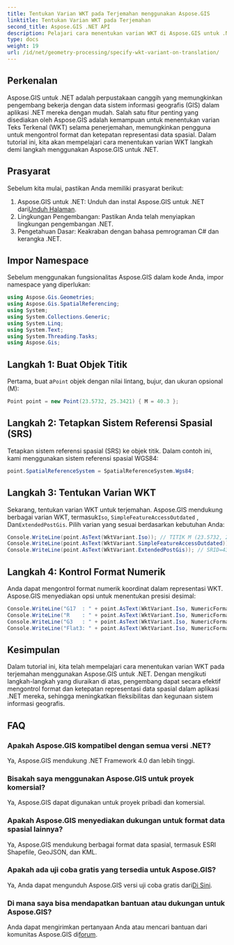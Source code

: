 ```yaml
---
title: Tentukan Varian WKT pada Terjemahan menggunakan Aspose.GIS
linktitle: Tentukan Varian WKT pada Terjemahan
second_title: Aspose.GIS .NET API
description: Pelajari cara menentukan varian WKT di Aspose.GIS untuk .NET guna mengontrol format dan presisi representasi data spasial secara efektif.
type: docs
weight: 19
url: /id/net/geometry-processing/specify-wkt-variant-on-translation/
---
```

## Perkenalan
Aspose.GIS untuk .NET adalah perpustakaan canggih yang memungkinkan pengembang bekerja dengan data sistem informasi geografis (GIS) dalam aplikasi .NET mereka dengan mudah. Salah satu fitur penting yang disediakan oleh Aspose.GIS adalah kemampuan untuk menentukan varian Teks Terkenal (WKT) selama penerjemahan, memungkinkan pengguna untuk mengontrol format dan ketepatan representasi data spasial. Dalam tutorial ini, kita akan mempelajari cara menentukan varian WKT langkah demi langkah menggunakan Aspose.GIS untuk .NET.
## Prasyarat
Sebelum kita mulai, pastikan Anda memiliki prasyarat berikut:
1. Aspose.GIS untuk .NET: Unduh dan instal Aspose.GIS untuk .NET dari[Unduh Halaman](https://releases.aspose.com/gis/net/).
2. Lingkungan Pengembangan: Pastikan Anda telah menyiapkan lingkungan pengembangan .NET.
3. Pengetahuan Dasar: Keakraban dengan bahasa pemrograman C# dan kerangka .NET.

## Impor Namespace
Sebelum menggunakan fungsionalitas Aspose.GIS dalam kode Anda, impor namespace yang diperlukan:
```csharp
using Aspose.Gis.Geometries;
using Aspose.Gis.SpatialReferencing;
using System;
using System.Collections.Generic;
using System.Linq;
using System.Text;
using System.Threading.Tasks;
using Aspose.Gis;
```
## Langkah 1: Buat Objek Titik
 Pertama, buat a`Point` objek dengan nilai lintang, bujur, dan ukuran opsional (M):
```csharp
Point point = new Point(23.5732, 25.3421) { M = 40.3 };
```
## Langkah 2: Tetapkan Sistem Referensi Spasial (SRS)
Tetapkan sistem referensi spasial (SRS) ke objek titik. Dalam contoh ini, kami menggunakan sistem referensi spasial WGS84:
```csharp
point.SpatialReferenceSystem = SpatialReferenceSystem.Wgs84;
```
## Langkah 3: Tentukan Varian WKT
 Sekarang, tentukan varian WKT untuk terjemahan. Aspose.GIS mendukung berbagai varian WKT, termasuk`Iso`, `SimpleFeatureAccessOutdated` , Dan`ExtendedPostGis`. Pilih varian yang sesuai berdasarkan kebutuhan Anda:
```csharp
Console.WriteLine(point.AsText(WktVariant.Iso)); // TITIK M (23.5732, 25.3421, 40.3)
Console.WriteLine(point.AsText(WktVariant.SimpleFeatureAccessOutdated)); // TITIK (23.5732, 25.3421)
Console.WriteLine(point.AsText(WktVariant.ExtendedPostGis)); // SRID=4326;POINTTM (23.5732, 25.3421, 40.3)
```
## Langkah 4: Kontrol Format Numerik
Anda dapat mengontrol format numerik koordinat dalam representasi WKT. Aspose.GIS menyediakan opsi untuk menentukan presisi desimal:
```csharp
Console.WriteLine("G17  : " + point.AsText(WktVariant.Iso, NumericFormat.General(17))); // TITIK M (23.5732 25.342099999999999 40.299999999999997)
Console.WriteLine("R    : " + point.AsText(WktVariant.Iso, NumericFormat.RoundTrip)); // TITIK M (23.5732 25.3421 40.3)
Console.WriteLine("G3   : " + point.AsText(WktVariant.Iso, NumericFormat.General(3))); // TITIK M (23.6 25.3 40.3)
Console.WriteLine("Flat3: " + point.AsText(WktVariant.Iso, NumericFormat.Flat(3))); // TITIK M (23.573 25.342 40.3)
```

## Kesimpulan
Dalam tutorial ini, kita telah mempelajari cara menentukan varian WKT pada terjemahan menggunakan Aspose.GIS untuk .NET. Dengan mengikuti langkah-langkah yang diuraikan di atas, pengembang dapat secara efektif mengontrol format dan ketepatan representasi data spasial dalam aplikasi .NET mereka, sehingga meningkatkan fleksibilitas dan kegunaan sistem informasi geografis.
## FAQ
### Apakah Aspose.GIS kompatibel dengan semua versi .NET?
Ya, Aspose.GIS mendukung .NET Framework 4.0 dan lebih tinggi.
### Bisakah saya menggunakan Aspose.GIS untuk proyek komersial?
Ya, Aspose.GIS dapat digunakan untuk proyek pribadi dan komersial.
### Apakah Aspose.GIS menyediakan dukungan untuk format data spasial lainnya?
Ya, Aspose.GIS mendukung berbagai format data spasial, termasuk ESRI Shapefile, GeoJSON, dan KML.
### Apakah ada uji coba gratis yang tersedia untuk Aspose.GIS?
 Ya, Anda dapat mengunduh Aspose.GIS versi uji coba gratis dari[Di Sini](https://releases.aspose.com/).
### Di mana saya bisa mendapatkan bantuan atau dukungan untuk Aspose.GIS?
 Anda dapat mengirimkan pertanyaan Anda atau mencari bantuan dari komunitas Aspose.GIS di[forum](https://forum.aspose.com/c/gis/33).
